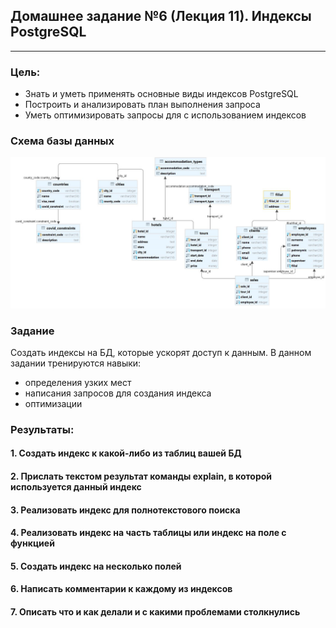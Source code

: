 ## Домашнее задание №6 (Лекция 11). Индексы PostgreSQL

-----------------------

### Цель:
- Знать и уметь применять основные виды индексов PostgreSQL
- Построить и анализировать план выполнения запроса
- Уметь оптимизировать запросы для с использованием индексов

### Схема базы данных
![Схема базы данных](img/schema_3.JPG)

### Задание
Создать индексы на БД, которые ускорят доступ к данным.
В данном задании тренируются навыки:
- определения узких мест
- написания запросов для создания индекса
- оптимизации 

### Результаты:
#### 1. Создать индекс к какой-либо из таблиц вашей БД


#### 2. Прислать текстом результат команды explain, в которой используется данный индекс


#### 3. Реализовать индекс для полнотекстового поиска


#### 4. Реализовать индекс на часть таблицы или индекс на поле с функцией


#### 5. Создать индекс на несколько полей


#### 6. Написать комментарии к каждому из индексов


#### 7. Описать что и как делали и с какими проблемами столкнулись

